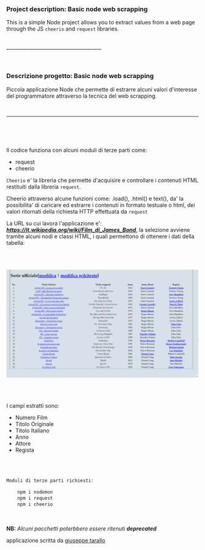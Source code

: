 
### Project description: Basic node web scrapping

This is a simple Node project allows you to extract values ​​from a web page through the JS `cheerio` and `request` libraries.

<br>
_______________________________________

<br>
<br>
<br>

### Descrizione progetto: Basic node web scrapping

Piccola applicazione Node che permette di estrarre alcuni valori d'interesse del programmatore attraverso la tecnica del web scrapping.

<br>

______________________________________


<br>
<br>
<br>


Il codice funziona con alcuni moduli di terze parti come:

 * request
 * cheerio

 `Cheerio` e' la libreria che permette d'acquisire e controllare i contenuti HTML restituiti dalla libreria `request`.
 
 Cheerio attraverso alcune funzioni come: .load(), .html() e text(), da' la possibilita' di caricare ed estrarre i contenuti in formato testuale o html, dei valori ritornati della richiesta HTTP effettuata da `request`

 La URL su cui lavora l'applicazione e': <b><i>https://it.wikipedia.org/wiki/Film_di_James_Bond</i></b>, la selezione avviene tramite alcuni nodi e classi HTML, i quali permettono di ottenere i dati della tabella:

<br>
<br>

 ![alt_img_tabella](./table_img.png "tabella web scarapping node")

<br>
<br>

 I campi estratti sono:

  * Numero Film
  * Titolo Originale
  * Titolo Italiano
  * Anno
  * Attore
  * Regista

<br>  
<br>  

  `Moduli di terze parti richiesti:`

        npm i nodemon
        npm i request
        npm i cheerio


<br>
<br>
<b>NB:</b> <i>Alcuni pacchetti poterbbero essere ritenuti <b>deprecated</b></i>


applicazione scritta da [giuseppe tarallo](http://dev-ita.it)
